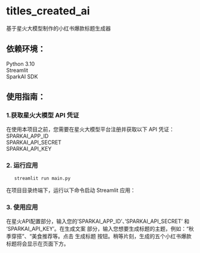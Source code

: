 # titles_created_ai
基于星火大模型制作的小红书爆款标题生成器  
## 依赖环境：  
  Python 3.10  
  Streamlit  
  SparkAI SDK  
## 使用指南：
  ### 1.获取星火大模型 API 凭证
  在使用本项目之前，您需要在星火大模型平台注册并获取以下 API 凭证：  
    SPARKAI_APP_ID  
    SPARKAI_API_SECRET  
    SPARKAI_API_KEY  
  ### 2. 运行应用
       streamlit run main.py
在项目目录终端下，运行以下命令启动 Streamlit 应用：  
  ### 3. 使用应用
  在星火API配置部分，输入您的’SPARKAI_APP_ID’、’SPARKAI_API_SECRET’ 和 ‘SPARKAI_API_KEY’。在生成文案 部分，输入您想要生成标题的主题，例如：“秋季穿搭”、“美食推荐等。点击 生成标题 按钮。稍等片刻，生成的五个小红书爆款标题将会显示在页面下方。
